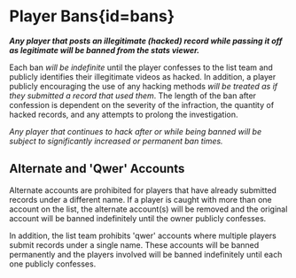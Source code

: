 <div class='panel fade js-scroll-anim' data-anim='fade'>

# Player Bans{id=bans}

***Any player that posts an illegitimate (hacked) record while passing it off as legitimate will be banned from the stats viewer.*** 

Each ban *will be indefinite* until the player confesses to the list team and publicly identifies their illegitimate videos as hacked. In addition, a player publicly encouraging the use of any hacking methods *will be treated as if they submitted a record that used them*. The length of the ban after confession is dependent on the severity of the infraction, the quantity of hacked records, and any attempts to prolong the investigation.

*Any player that continues to hack after or while being banned will be subject to significantly increased or permanent ban times.*

## Alternate and 'Qwer' Accounts

Alternate accounts are prohibited for players that have already submitted records under a different name. If a player is caught with more than one account on the list, the alternate account(s) will be removed and the original account will be banned indefinitely until the owner publicly confesses.

In addition, the list team prohibits 'qwer' accounts where multiple players submit records under a single name. These accounts will be banned permanently and the players involved will be banned indefinitely until each one publicly confesses.

</div>
